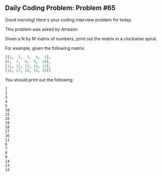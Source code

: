 ## Daily Coding Problem: Problem #65

Good morning! Here's your coding interview problem for today.

This problem was asked by Amazon.

Given a N by M matrix of numbers, print out the matrix in a clockwise spiral.

For example, given the following matrix:

```python
[[1,  2,  3,  4,  5],
[6,  7,  8,  9,  10],
[11, 12, 13, 14, 15],
[16, 17, 18, 19, 20]]
```

You should print out the following:

```text
1
2
3
4
5
10
15
20
19
18
17
16
11
6
7
8
9
14
13
12
```
